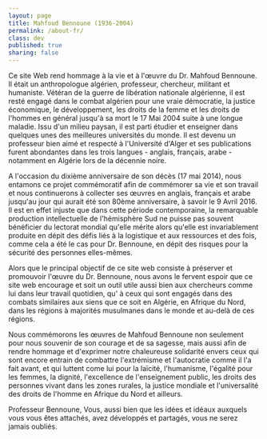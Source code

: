 ```yaml
---
layout: page
title: Mahfoud Bennoune (1936-2004)
permalink: /about-fr/
class: dev
published: true
sharing: false
---
```

Ce site Web rend hommage à la vie et à l'œuvre du Dr. Mahfoud Bennoune. Il était un anthropologue algérien, professeur, chercheur, militant et humaniste. Vétéran de la guerre de libération nationale algérienne, il est resté engagé dans le combat algérien pour une vraie démocratie, la justice économique, le développement, les droits de la femme et les droits de l'hommes en général jusqu'à sa mort le 17 Mai 2004 suite à une longue maladie. Issu d'un milieu paysan, il est parti étudier et enseigner dans quelques unes des meilleures universités du monde. Il est devenu un professeur bien aimé et respecté à l'Université d'Alger et ses publications furent abondantes dans les trois langues - anglais, français, arabe - notamment en Algérie lors de la décennie noire. 

A l'occasion du dixième anniversaire de son décès (17 mai 2014), nous entamons ce projet commémoratif afin de commémorer sa vie et son travail et nous continuerons à collecter ses œuvres en anglais, français et arabe jusqu'au jour qui aurait été son 80ème anniversaire, à savoir le 9 Avril 2016. Il est en effet injuste que dans cette période contemporaine, la remarquable production intellectuelle de l'hémisphère Sud ne puisse pas souvent bénéficier du lectorat mondial qu'elle mérite alors qu'elle est invariablement produite en dépit des défis liés à la logistique et aux ressources et des fois, comme cela a été le cas pour Dr. Bennoune, en dépit des risques pour la sécurité des personnes elles-mêmes.

Alors que le principal objectif de ce site web consiste à préserver et promouvoir l'œuvre du Dr. Bennoune, nous avons le fervent espoir que ce site web encourage et soit un outil utile aussi bien aux chercheurs comme lui dans leur travail quotidien, qu' à ceux qui sont engagés dans des combats similaires aux siens que ce soit en Algérie, en Afrique du Nord, dans les régions à majorités musulmanes dans le monde et au-delà de ces régions.

Nous commémorons les œuvres de Mahfoud Bennoune non seulement pour nous souvenir de son courage et de sa sagesse, mais aussi afin de rendre hommage et d'exprimer notre chaleureuse solidarité envers ceux qui sont encore entrain de combattre l'extrémisme et l'autocratie comme il l'a fait avant, et qui luttent come lui pour la laïcité, l'humanisme, l'égalité pour les femmes, la dignité, l'excellence de l'enseignement public, les droits des personnes vivant dans les zones rurales, la justice mondiale et l'universalité des droits de l'homme en Afrique du Nord et ailleurs.

Professeur Bennoune, Vous, aussi bien que les idées et idéaux auxquels vous vous êtes attachés, avez développés et partagés, vous ne serez jamais oubliés.